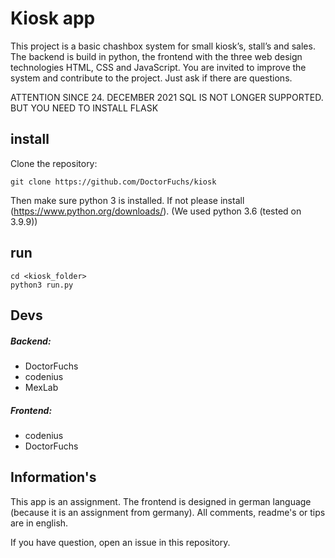 # Kiosk app

This project is a basic chashbox system for small kiosk’s, stall’s and sales. The backend is build in python, the frontend with the three web design technologies HTML, CSS and JavaScript. You are invited to improve the system and contribute to the project. Just ask if there are questions.

ATTENTION SINCE 24. DECEMBER 2021 SQL IS NOT LONGER SUPPORTED. BUT YOU NEED TO INSTALL FLASK

## install

Clone the repository:
```shell
git clone https://github.com/DoctorFuchs/kiosk
```

Then make sure python 3 is installed. If not please install (https://www.python.org/downloads/). (We used python 3.6 (tested on 3.9.9))

## run

```shell
cd <kiosk_folder>
python3 run.py
```

## Devs
##### Backend:
- DoctorFuchs
- codenius
- MexLab
##### Frontend:
- codenius
- DoctorFuchs

## Information's
This app is an assignment. 
The frontend is designed in german language (because it is an assignment from germany). 
All comments, readme's or tips are in english. 

If you have question, open an issue in this repository.
